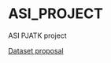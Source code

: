 # ASI_PROJECT
ASI PJATK project

[Dataset proposal](https://www.kaggle.com/datasets/reihanenamdari/youtube-toxicity-data)
